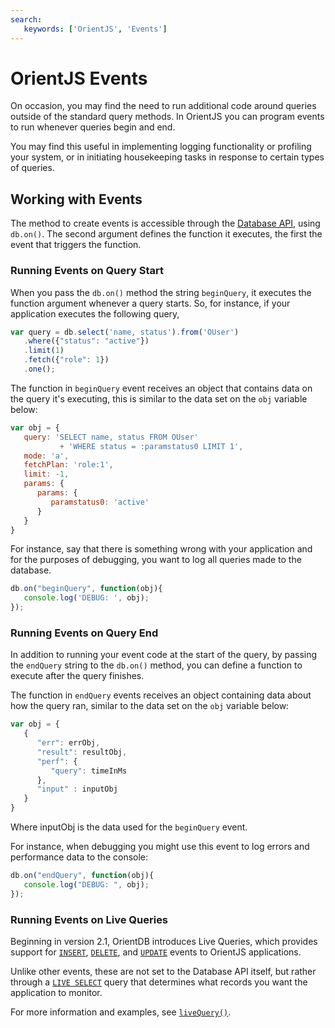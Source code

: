 ```yaml
---
search:
   keywords: ['OrientJS', 'Events']
---
```


# OrientJS Events

On occasion, you may find the need to run additional code around queries outside of the standard query methods.  In OrientJS you can program events to run whenever queries begin and end.

You may find this useful in implementing logging functionality or profiling your system, or in initiating housekeeping tasks in response to certain types of queries.

## Working with Events

The method to create events is accessible through the [Database API](OrientJS-Database.md), using `db.on()`.  The second argument defines the function it executes, the first the event that triggers the function.


### Running Events on Query Start

When you pass the `db.on()` method the string `beginQuery`, it executes the function argument whenever a query starts.  So, for instance, if your application executes the following query,

```js
var query = db.select('name, status').from('OUser')
   .where({"status": "active"})
   .limit(1)
   .fetch({"role": 1})
   .one();
```

The function in `beginQuery` event receives an object that contains data on the query it's executing, this is similar to the data set on the `obj` variable below:

```js
var obj = {
   query: 'SELECT name, status FROM OUser'
           + 'WHERE status = :paramstatus0 LIMIT 1',
   mode: 'a',
   fetchPlan: 'role:1',
   limit: -1,
   params: {
      params: {
         paramstatus0: 'active'
      }
   }
}
```

For instance, say that there is something wrong with your application and for the purposes of debugging, you want to log all queries made to the database.

```js
db.on("beginQuery", function(obj){
   console.log('DEBUG: ', obj);
});
```

### Running Events on Query End

In addition to running your event code at the start of the query, by passing the `endQuery` string to the `db.on()` method, you can define a function to execute after the query finishes.

The function in `endQuery` events receives an object containing data about how the query ran, similar to the data set on the `obj` variable below:

```js
var obj = {
   {
      "err": errObj,
      "result": resultObj,
      "perf": {
         "query": timeInMs
      },
      "input" : inputObj
   }
}
```

Where inputObj is the data used for the `beginQuery` event.

For instance, when debugging you might use this event to log errors and performance data to the console:

```js
db.on("endQuery", function(obj){
   console.log("DEBUG: ", obj);
});
```

### Running Events on Live Queries

Beginning in version 2.1, OrientDB introduces Live Queries, which provides support for [`INSERT`](SQL-Insert.md), [`DELETE`](SQL-Delete.md), and [`UPDATE`](SQL-Update.md) events to OrientJS applications.

Unlike other events, these are not set to the Database API itself, but rather through a [`LIVE SELECT`](SQL-Live-Select.md) query that determines what records you want the application to monitor.

For more information and examples, see [`liveQuery()`](OrientJS-Query-Live-Query.md).
